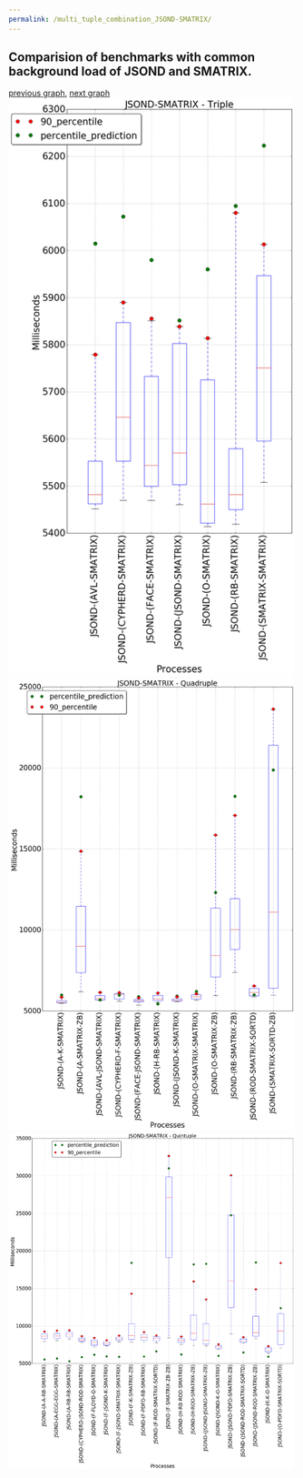 ```yaml
---
permalink: /multi_tuple_combination_JSOND-SMATRIX/
---
```



## Comparision of benchmarks with common background load of JSOND and SMATRIX.

[previous graph](../multi_tuple_combination_JSOND-ROD/), [next graph](../multi_tuple_combination_JSOND-SORTD/)
![graph figure](./images/triple/JSOND/JSOND-SMATRIX_box.png)![graph figure](./images/quadruple/JSOND/JSOND-SMATRIX_box.png)![graph figure](./images/quintuple/JSOND/JSOND-SMATRIX_box.png)